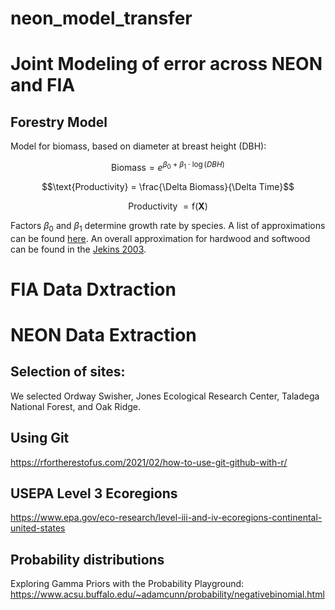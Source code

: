 # neon_model_transfer

# Joint Modeling of error across NEON and FIA

## Forestry Model

Model for biomass, based on diameter at breast height (DBH):

$$\mathrm{Biomass} = e^{\beta_0 + \beta_1 \cdot \log(DBH)}$$

$$\text{Productivity} = \frac{\Delta Biomass}{\Delta Time}$$

$$\text{Productivity }= \text{f}(\mathbf{X})$$

Factors $\beta_0$ and $\beta_1$ determine growth rate by species.  A list of approximations can be found [here](https://github.com/frec-3044/machine-learning-template/blob/main/assignment/data/neon_biomass.csv).  An overall approximation for hardwood and softwood can be found in the [Jekins 2003](https://github.com/frec-3044/land-carbon-template/blob/main/assignment/Jenkins_etal_2003_FS.pdf).

# FIA Data Dxtraction

# NEON Data Extraction 

## Selection of sites:
We selected Ordway Swisher, Jones Ecological Research Center, Taladega National Forest, and Oak Ridge.

## Using Git
https://rfortherestofus.com/2021/02/how-to-use-git-github-with-r/


## USEPA Level 3 Ecoregions
https://www.epa.gov/eco-research/level-iii-and-iv-ecoregions-continental-united-states

## Probability distributions
Exploring Gamma Priors with the Probability Playground:
https://www.acsu.buffalo.edu/~adamcunn/probability/negativebinomial.html
